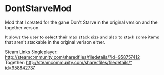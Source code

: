 # DontStarveMod

Mod that I created for the game Don't Starve in the original version and the together version.

It alows the user to select their max stack size and also to stack some items that aren't stackable in the original verison either. 

Steam Links
Singleplayer: http://steamcommunity.com/sharedfiles/filedetails/?id=958757412
Together: http://steamcommunity.com/sharedfiles/filedetails/?id=958842737 
